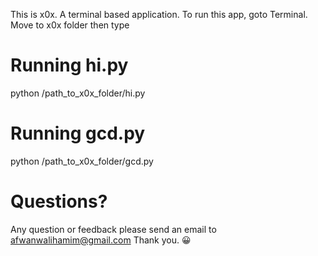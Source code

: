 This is x0x. A terminal based application.
To run this app, goto Terminal. Move to x0x folder then type

# Running hi.py
python /path_to_x0x_folder/hi.py

# Running gcd.py
python /path_to_x0x_folder/gcd.py

# Questions?
Any question or feedback please send an email to afwanwalihamim@gmail.com
Thank you. 😀
